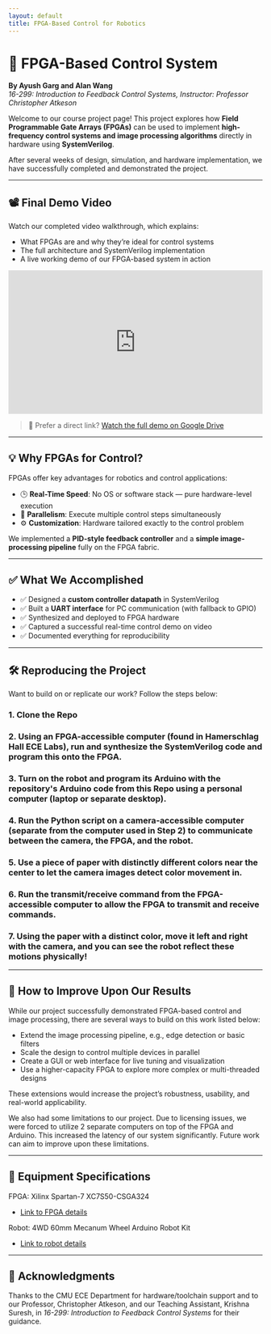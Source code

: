 ```yaml
---
layout: default
title: FPGA-Based Control for Robotics
---
```


# 🔧 FPGA-Based Control System

**By Ayush Garg and Alan Wang**  
_16-299: Introduction to Feedback Control Systems, Instructor: Professor Christopher Atkeson_

Welcome to our course project page! This project explores how **Field Programmable Gate Arrays (FPGAs)** can be used to implement **high-frequency control systems and image processing algorithms** directly in hardware using **SystemVerilog**.

After several weeks of design, simulation, and hardware implementation, we have successfully completed and demonstrated the project.

---

## 📽 Final Demo Video

Watch our completed video walkthrough, which explains:

- What FPGAs are and why they’re ideal for control systems  
- The full architecture and SystemVerilog implementation  
- A live working demo of our FPGA-based system in action

<div style="position: relative; padding-bottom: 56.25%; height: 0; overflow: hidden;">
  <iframe src="https://drive.google.com/file/d/12UBp6VQBLN1dcGleFxKiBkXemtxF6Iyb/preview" 
          style="position: absolute; top:0; left: 0; width: 100%; height: 100%;" 
          frameborder="0" allowfullscreen>
  </iframe>
</div>

> 🎥 Prefer a direct link? [Watch the full demo on Google Drive](https://drive.google.com/file/d/12UBp6VQBLN1dcGleFxKiBkXemtxF6Iyb/view)

---

## 💡 Why FPGAs for Control?

FPGAs offer key advantages for robotics and control applications:

- 🕒 **Real-Time Speed**: No OS or software stack — pure hardware-level execution  
- 🧠 **Parallelism**: Execute multiple control steps simultaneously  
- ⚙️ **Customization**: Hardware tailored exactly to the control problem

We implemented a **PID-style feedback controller** and a **simple image-processing pipeline** fully on the FPGA fabric.

---

## ✅ What We Accomplished

- ✅ Designed a **custom controller datapath** in SystemVerilog  
- ✅ Built a **UART interface** for PC communication (with fallback to GPIO)  
- ✅ Synthesized and deployed to FPGA hardware  
- ✅ Captured a successful real-time control demo on video  
- ✅ Documented everything for reproducibility

---

## 🛠 Reproducing the Project

Want to build on or replicate our work? Follow the steps below:

### 1. Clone the Repo
### 2. Using an FPGA-accessible computer (found in Hamerschlag Hall ECE Labs), run and synthesize the SystemVerilog code and program this onto the FPGA.
### 3. Turn on the robot and program its Arduino with the repository's Arduino code from this Repo using a personal computer (laptop or separate desktop).
### 4. Run the Python script on a camera-accessible computer (separate from the computer used in Step 2) to communicate between the camera, the FPGA, and the robot.
### 5. Use a piece of paper with distinctly different colors near the center to let the camera images detect color movement in.
### 6. Run the transmit/receive command from the FPGA-accessible computer to allow the FPGA to transmit and receive commands.
### 7. Using the paper with a distinct color, move it left and right with the camera, and you can see the robot reflect these motions physically!

---

## 🧠 How to Improve Upon Our Results

While our project successfully demonstrated FPGA-based control and image processing, there are several ways to build on this work listed below:

- Extend the image processing pipeline, e.g., edge detection or basic filters
- Scale the design to control multiple devices in parallel
- Create a GUI or web interface for live tuning and visualization
- Use a higher-capacity FPGA to explore more complex or multi-threaded designs

These extensions would increase the project’s robustness, usability, and real-world applicability.

We also had some limitations to our project. Due to licensing issues, we were forced to utilize 2 separate computers on top of the FPGA and Arduino. This increased the latency of our system significantly. Future work can aim to improve upon these limitations.

---

## 🤖 Equipment Specifications

FPGA: Xilinx Spartan-7 XC7S50-CSGA324
- [Link to FPGA details](https://www.realdigital.org/hardware/boolean)

Robot: 4WD 60mm Mecanum Wheel Arduino Robot Kit
- [Link to robot details](https://www.robotshop.com/products/4wd-60mm-mecanum-wheel-arduino-robot)

---

## 🙏 Acknowledgments

Thanks to the CMU ECE Department for hardware/toolchain support and to our Professor, Christopher Atkeson, and our Teaching Assistant, Krishna Suresh, in _16-299: Introduction to Feedback Control Systems_ for their guidance.
